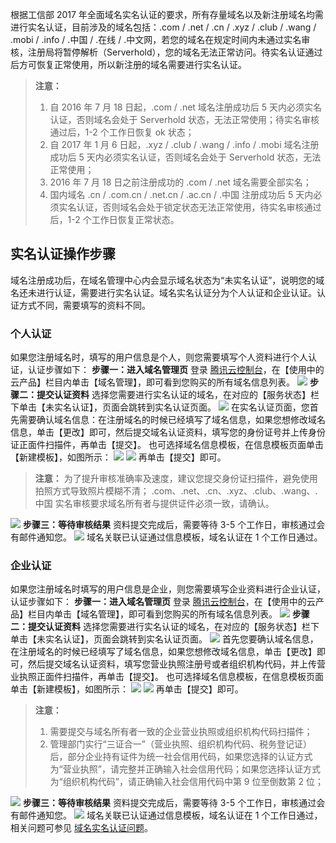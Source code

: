 根据工信部 2017 年全面域名实名认证的要求，所有存量域名以及新注册域名均需进行实名认证，目前涉及的域名包括：.com / .net / .cn / .xyz / .club / .wang / .mobi / .info / .中国 / .在线 / .中文网，若您的域名在规定时间内未通过实名审核，注册局将暂停解析（Serverhold），您的域名无法正常访问。待实名认证通过后方可恢复正常使用，所以新注册的域名需要进行实名认证。

>**注意：**
>1. 自 2016 年 7 月 18 日起，.com / .net 域名注册成功后 5 天内必须实名认证，否则域名会处于 Serverhold 状态，无法正常使用；待实名审核通过后，1-2 个工作日恢复 ok 状态；
>2. 自 2017 年 1 月 6 日起，.xyz / .club / .wang / .info / .mobi 域名注册成功后 5 天内必须实名认证，否则域名会处于 Serverhold 状态，无法正常使用；
>3. 2016 年 7 月 18 日之前注册成功的 .com / .net 域名需要全部实名；
>4. 国内域名 .cn / .com.cn / .net.cn / .ac.cn / .中国 注册成功后 5 天内必须实名认证，否则域名会处于锁定状态无法正常使用，待实名审核通过后，1-2 个工作日恢复正常状态。

## 实名认证操作步骤
域名注册成功后，在域名管理中心内会显示域名状态为“未实名认证”，说明您的域名还未进行认证，需要进行实名认证。域名实名认证分为个人认证和企业认证。认证方式不同，需要填写的资料不同。
### 个人认证
如果您注册域名时，填写的用户信息是个人，则您需要填写个人资料进行个人认证，认证步骤如下：
**步骤一：进入域名管理页**
登录 [腾讯云控制台](https://console.cloud.tencent.com/)，在【使用中的云产品】栏目内单击【域名管理】，即可看到您购买的所有域名信息列表。
![](https:https://mc.qcloudimg.com/static/img/da4ba43894682972815e6deb5f040e50/image.png)
**步骤二：提交认证资料**
选择您需要进行实名认证的域名，在对应的【服务状态】栏下单击【未实名认证】，页面会跳转到实名认证页面。
![](https://mc.qcloudimg.com/static/img/bb90abe6bb9a63bc79e983f1440cf445/image.png)
在实名认证页面，您首先需要确认域名信息：在注册域名的时候已经填写了域名信息，如果您想修改域名信息，单击【更改】即可，然后提交域名认证资料，填写您的身份证号并上传身份证正面件扫描件，再单击【提交】。
也可选择域名信息模板，在信息模板页面单击【新建模板】，如图所示：
![](https://mc.qcloudimg.com/static/img/b69b940376895506c3f4e0ea8c3b7651/image.png)
![](https://mc.qcloudimg.com/static/img/8d2e0a0da0c13f7de0a48c3759501183/image.png)
再单击【提交】即可。
>**注意：**
>为了提升审核准确率及速度，建议您提交身份证扫描件，避免使用拍照方式导致照片模糊不清；
>.com、.net、.cn、.xyz、.club、.wang、.中国 实名审核要求域名所有者与提供证件必须一致，请确认。

![](https://mc.qcloudimg.com/static/img/eb56bca55acc292925258ccd3d0afbf3/image.png)
**步骤三：等待审核结果**
资料提交完成后，需要等待 3-5 个工作日，审核通过会有邮件通知您。
![](https:https://mc.qcloudimg.com/static/img/a7cf8a157ded454b099e33099368eebb/image.png)
域名关联已认证通过信息模板，域名认证在 1 个工作日通过。
### 企业认证
如果您注册域名时填写的用户信息是企业，则您需要填写企业资料进行企业认证，认证步骤如下：
**步骤一：进入域名管理页**
登录 [腾讯云控制台](https://console.cloud.tencent.com/)，在【使用中的云产品】栏目内单击【域名管理】，即可看到您购买的所有域名信息列表。
![](https:https://mc.qcloudimg.com/static/img/da4ba43894682972815e6deb5f040e50/image.png)
**步骤二：提交认证资料**
选择您需要进行实名认证的域名，在对应的【服务状态】栏下单击【未实名认证】，页面会跳转到实名认证页面。
![](https://mc.qcloudimg.com/static/img/84dbe3b94f021db0a7a3cdb58dabcbe8/image.png)
首先您要确认域名信息，在注册域名的时候已经填写了域名信息，如果您想修改域名信息，单击【更改】即可，然后提交域名认证资料，填写您营业执照注册号或者组织机构代码，并上传营业执照正面件扫描件，再单击【提交】。
也可选择域名信息模板，在信息模板页面单击【新建模板】，如图所示：
![](https://mc.qcloudimg.com/static/img/b69b940376895506c3f4e0ea8c3b7651/image.png)
![](https://mc.qcloudimg.com/static/img/2baff901012befaa60fb68eb7aa460e1/image.png)
再单击【提交】即可。
>**注意：**
>1. 需要提交与域名所有者一致的企业营业执照或组织机构代码扫描件；
>2. 管理部门实行“三证合一”（营业执照、组织机构代码、税务登记证）后，部分企业持有证件为统一社会信用代码，如果您选择的认证方式为“营业执照”，请完整并正确输入社会信用代码；如果您选择认证方式为“组织机构代码”，请正确输入社会信用代码中第 9 位至倒数第 2 位；

![](https://mc.qcloudimg.com/static/img/7b4bdd7e29ab85bb2ad970e230f27d60/image.png)
**步骤三：等待审核结果**
资料提交完成后，需要等待 3-5 个工作日，审核通过会有邮件通知您。
![](https:https://mc.qcloudimg.com/static/img/a7cf8a157ded454b099e33099368eebb/image.png)
域名关联已认证通过信息模板，域名认证在 1 个工作日通过，相关问题可参见 [域名实名认证问题](https://cloud.tencent.com/document/product/242/8580)。
